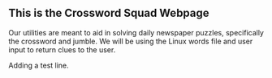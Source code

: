 ## This is the Crossword Squad Webpage

Our utilities are meant to aid in solving daily newspaper puzzles, specifically the crossword and jumble. We will be using the Linux words file and user input to return clues to the user. 

Adding a test line.
